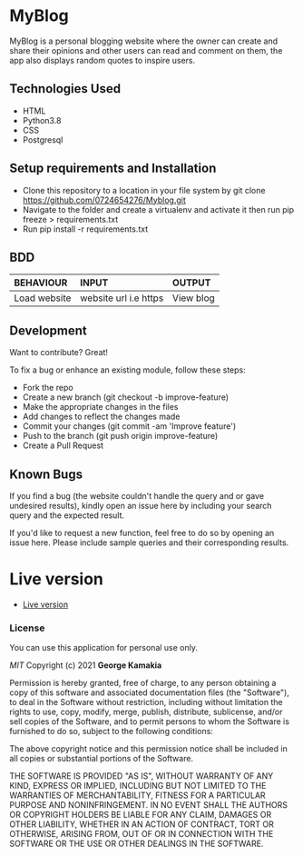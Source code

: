 # MyBlog

MyBlog is a personal blogging website where the owner can create and share their opinions and other users can read and comment on them, the app also displays random quotes to inspire users.


## Technologies Used

- HTML
- Python3.8
- CSS
- Postgresql



## Setup requirements and Installation
-  Clone this repository to a location in your file system by git clone https://github.com/0724654276/Myblog.git
- Navigate to the folder and create a virtualenv and activate it then run pip freeze > requirements.txt
- Run pip install -r requirements.txt

## BDD

| BEHAVIOUR    | INPUT   |  OUTPUT |
| :------------- | :------------- | :--------------- |
| Load website | website url i.e https | View blog |


## Development

Want to contribute? Great!

To fix a bug or enhance an existing module, follow these steps:
- Fork the repo
- Create a new branch (git checkout -b improve-feature)
- Make the appropriate changes in the files
- Add changes to reflect the changes made
- Commit your changes (git commit -am 'Improve feature')
- Push to the branch (git push origin improve-feature)
- Create a Pull Request


## Known Bugs

If you find a bug (the website couldn't handle the query and or gave undesired results), kindly open an issue here by including your search query and the expected result.

If you'd like to request a new function, feel free to do so by opening an issue here. Please include sample queries and their corresponding results.

# Live version
- [Live version](https://myblog255.herokuapp.com/)

### License

You can use this application for personal use only.

*MIT*
Copyright (c) 2021 **George Kamakia**

Permission is hereby granted, free of charge, to any person obtaining a copy of this software and associated documentation files (the "Software"), to deal in the Software without restriction, including without limitation the rights to use, copy, modify, merge, publish, distribute, sublicense, and/or sell copies of the Software, and to permit persons to whom the Software is furnished to do so, subject to the following conditions:

The above copyright notice and this permission notice shall be included in all copies or substantial portions of the Software.

THE SOFTWARE IS PROVIDED "AS IS", WITHOUT WARRANTY OF ANY KIND, EXPRESS OR IMPLIED, INCLUDING BUT NOT LIMITED TO THE WARRANTIES OF MERCHANTABILITY, FITNESS FOR A PARTICULAR PURPOSE AND NONINFRINGEMENT. IN NO EVENT SHALL THE AUTHORS OR COPYRIGHT HOLDERS BE LIABLE FOR ANY CLAIM, DAMAGES OR OTHER LIABILITY, WHETHER IN AN ACTION OF CONTRACT, TORT OR OTHERWISE, ARISING FROM, OUT OF OR IN CONNECTION WITH THE SOFTWARE OR THE USE OR OTHER DEALINGS IN THE SOFTWARE.